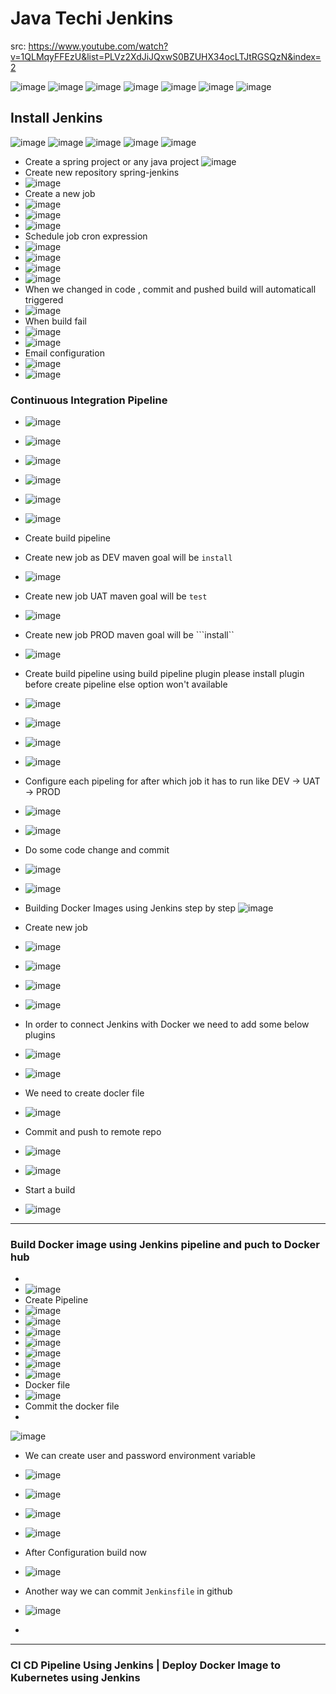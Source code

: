 # Java Techi Jenkins
src: https://www.youtube.com/watch?v=1QLMqyFFEzU&list=PLVz2XdJiJQxwS0BZUHX34ocLTJtRGSQzN&index=2

![image](https://user-images.githubusercontent.com/69948118/177058667-de8632d2-81a5-4496-b7e9-2d4ac2c3a897.png)
![image](https://user-images.githubusercontent.com/69948118/177058684-c3d6153a-fcb1-4a42-a7e3-844722c1ee65.png)
![image](https://user-images.githubusercontent.com/69948118/177058711-c5b8d637-a2f0-41af-9cf0-e493d60ccae5.png)
![image](https://user-images.githubusercontent.com/69948118/177058754-17216a47-b74a-423c-ad57-58cb94c47d34.png)
![image](https://user-images.githubusercontent.com/69948118/177058782-54663747-cc06-4f5f-bb2d-339cd5c08a12.png)
![image](https://user-images.githubusercontent.com/69948118/177058816-b163ddd2-181b-41bb-a43c-f09b1f6c3db8.png)
![image](https://user-images.githubusercontent.com/69948118/177058829-07dd8655-7982-4e74-88c6-88535b5df80b.png)

## Install Jenkins
![image](https://user-images.githubusercontent.com/69948118/177058893-9279c392-8704-4864-90fe-30481c592483.png)
![image](https://user-images.githubusercontent.com/69948118/177058921-dbea3af0-6dc4-4437-b974-441708927cbd.png)
![image](https://user-images.githubusercontent.com/69948118/177059001-e16653f1-1e46-4f73-956d-76a10b69e746.png)
![image](https://user-images.githubusercontent.com/69948118/177059172-bbb80b4b-9ede-4651-bb12-f5592296eebb.png)
![image](https://user-images.githubusercontent.com/69948118/177060064-e3e42a2b-970e-42e7-9a19-a85bd54c9b1e.png)
- Create a spring project or any java project
![image](https://user-images.githubusercontent.com/69948118/177060116-f70628f1-f037-4615-8399-a8d4a74ad059.png)
- Create new repository spring-jenkins
- ![image](https://user-images.githubusercontent.com/69948118/177060277-04534605-1543-4794-8d3a-63ba4c558b37.png)
- Create a new job
- ![image](https://user-images.githubusercontent.com/69948118/177060316-7a4a4a62-f2ad-4684-89d1-454f480acf93.png)
- ![image](https://user-images.githubusercontent.com/69948118/177060349-270afd3f-d5dc-4bad-b0a3-3f1f427fc795.png)
- ![image](https://user-images.githubusercontent.com/69948118/177060392-abb62b8c-df85-4982-b4a5-302e7dac5169.png)
- Schedule job cron expression
- ![image](https://user-images.githubusercontent.com/69948118/177060406-78b7a8e4-c5ca-41da-a8d2-98b982ce464a.png)
- ![image](https://user-images.githubusercontent.com/69948118/177060434-ee1a1b84-8020-485f-bbca-84bb7d480182.png)
- ![image](https://user-images.githubusercontent.com/69948118/177060462-bb83ea8e-3881-49c7-b465-e8fce29d1e67.png)
- ![image](https://user-images.githubusercontent.com/69948118/177060480-22a1fc3b-df34-4488-b10f-1852c1636381.png)
- When we changed in code , commit and pushed build will automaticall triggered
- ![image](https://user-images.githubusercontent.com/69948118/177060577-71a1cc6f-2fd7-4487-8f23-8d8930096257.png)
- When build fail
- ![image](https://user-images.githubusercontent.com/69948118/177060642-63220365-61eb-4d08-947d-ec076bc3db4f.png)
- ![image](https://user-images.githubusercontent.com/69948118/177060656-1ce6639a-94f7-4a0f-81e5-a04ab346f482.png)
- Email configuration
- ![image](https://user-images.githubusercontent.com/69948118/177060702-72c9f9fe-d7e6-40ad-89a1-8f1cd49b1fd8.png)
- ![image](https://user-images.githubusercontent.com/69948118/177060760-3a1adae8-3495-42e0-bc7b-7e227701ef6d.png)
### Continuous Integration Pipeline
- ![image](https://user-images.githubusercontent.com/69948118/177060991-752336df-7517-4e4e-bceb-ced0d1efb8b9.png)
- ![image](https://user-images.githubusercontent.com/69948118/177061018-dfb91c3a-3260-4bfb-8c0b-c895c39ae91a.png)
- ![image](https://user-images.githubusercontent.com/69948118/177061046-be295c04-681f-48d1-a67a-dfbf284b4a6d.png)
- ![image](https://user-images.githubusercontent.com/69948118/177061057-dc0fbbaf-fd2b-4b82-b998-14db4dd561d6.png)
- ![image](https://user-images.githubusercontent.com/69948118/177061092-b534388a-553b-4b50-b2b4-80e45ab5e9ca.png)
- ![image](https://user-images.githubusercontent.com/69948118/177061104-0977b9b8-9fa2-45ab-95b3-c6011c3ad73b.png)
- Create build pipeline
- Create new job as DEV maven goal will be ```install```
- ![image](https://user-images.githubusercontent.com/69948118/177061138-f2dd4556-b08c-457a-9d1a-6b80e3b886ad.png)
- Create new job UAT maven goal will be ``` test ```
- ![image](https://user-images.githubusercontent.com/69948118/177061239-e081492f-3aa3-4086-bc5c-6c4782a84490.png)
- Create new job PROD maven goal will  be ```install``
- ![image](https://user-images.githubusercontent.com/69948118/177061289-2903b73b-aff1-40af-9fa4-8bf44f941d7e.png)
- Create build pipeline using build pipeline plugin please install plugin before create pipeline else option won't available
- ![image](https://user-images.githubusercontent.com/69948118/177061360-901de8fb-b6ab-437b-b6ed-449bb7977618.png)
- ![image](https://user-images.githubusercontent.com/69948118/177061402-3e245edd-8c94-4d92-a751-287b32734b84.png)
- ![image](https://user-images.githubusercontent.com/69948118/177061426-c52bd948-7d04-410b-a610-c9a3d42a44e7.png)
- ![image](https://user-images.githubusercontent.com/69948118/177061435-caae9764-c51a-4755-b7c8-b7d85475196e.png)
- Configure each pipeling for after which job it has to run like DEV -> UAT -> PROD
- ![image](https://user-images.githubusercontent.com/69948118/177061510-c147a162-a4d0-4ccb-a609-22e9ead8ed81.png)
- ![image](https://user-images.githubusercontent.com/69948118/177061556-84048651-ace5-4ad9-a1b9-05c9320260f5.png)
-  Do some code change and commit
- ![image](https://user-images.githubusercontent.com/69948118/177061622-ccce8370-3612-48a1-8af2-1392f7abf8a4.png)
- ![image](https://user-images.githubusercontent.com/69948118/177061641-9eb05ea5-d755-46d4-89b3-71ff2e00107c.png)

- Building Docker Images using Jenkins step by step 
![image](https://user-images.githubusercontent.com/69948118/177067958-2b633918-f5af-42aa-a67c-06702e56491e.png)
- Create new job
- ![image](https://user-images.githubusercontent.com/69948118/177068858-b0cb5dda-96cd-4cb9-a051-3f8662199735.png)
- ![image](https://user-images.githubusercontent.com/69948118/177068890-c9e11d76-9c0b-4138-a6a0-6f7e1dc8c2a2.png)
- ![image](https://user-images.githubusercontent.com/69948118/177068956-ad832eec-377f-4394-83a6-1874666a8520.png)
- ![image](https://user-images.githubusercontent.com/69948118/177068997-d2b85a6f-68ca-41c8-b12e-d5a05a5e9d3e.png)
- In order to connect Jenkins with Docker we need to add some below plugins 
- ![image](https://user-images.githubusercontent.com/69948118/177069560-382ba100-7b96-4a48-a14e-4e86cd615467.png)
- ![image](https://user-images.githubusercontent.com/69948118/177069583-c88e1051-6bb8-4c8c-916b-28eabffac341.png)
- We need to create docler file
- ![image](https://user-images.githubusercontent.com/69948118/177069811-cbeddddc-ffb9-44a1-b443-0923a9af7bf0.png)
- Commit and push to remote repo
- ![image](https://user-images.githubusercontent.com/69948118/177069959-4e1fe515-fb37-43e9-b790-ab2fda5b9477.png)
- ![image](https://user-images.githubusercontent.com/69948118/177070122-8ec4b9bb-fc24-4159-be78-1f54291f2828.png)
- Start a build
- ![image](https://user-images.githubusercontent.com/69948118/177070152-fb009ce1-74f2-4c27-8c45-efdf985cdd35.png)
---
### Build Docker image using Jenkins pipeline and puch to Docker hub
- 
- ![image](https://user-images.githubusercontent.com/69948118/177070643-1e649393-d950-41be-8bf0-761c420b5a69.png)
-  Create Pipeline
-  ![image](https://user-images.githubusercontent.com/69948118/177077113-63065d4c-6100-429d-beac-17630da22322.png)
- ![image](https://user-images.githubusercontent.com/69948118/177077151-05a637f8-ea35-446d-b2d4-e058e87cff06.png)
- ![image](https://user-images.githubusercontent.com/69948118/177077200-d1e54b9e-931d-45c6-948d-b0bd46b429d3.png)
- ![image](https://user-images.githubusercontent.com/69948118/177077281-27dba9a6-a4e8-4c35-9729-3290dc2945cb.png)
- ![image](https://user-images.githubusercontent.com/69948118/177077369-7cc74eac-c1d0-4237-9b9a-ebb1ee98c93f.png)
- ![image](https://user-images.githubusercontent.com/69948118/177077422-d1336a5f-0333-4904-a480-b8eb4758ea69.png)
- ![image](https://user-images.githubusercontent.com/69948118/177077765-52f73929-2d29-4705-878c-b17011f14138.png)
- Docker file 
- ![image](https://user-images.githubusercontent.com/69948118/177077940-3b83cb49-10f0-46b7-b675-a8bb45c07490.png)
- Commit the docker file
- 
![image](https://user-images.githubusercontent.com/69948118/177078376-13adc9a3-08ba-425d-a0bd-2ad5aff058be.png)
- We can create user and password environment variable 
- ![image](https://user-images.githubusercontent.com/69948118/177078805-e890556a-69b4-42cc-b231-f026676ff195.png)
- ![image](https://user-images.githubusercontent.com/69948118/177080515-92e09569-833b-428e-8e66-dd9b20edb919.png)
- ![image](https://user-images.githubusercontent.com/69948118/177080557-e880a83d-0d8a-4b6f-ae6e-be3f1c80a9a8.png)
- ![image](https://user-images.githubusercontent.com/69948118/177080699-b4a60a44-af8f-40ca-9d69-3b098c9c0601.png)

- After Configuration build now
- ![image](https://user-images.githubusercontent.com/69948118/177080894-deacc378-77f5-452c-ae28-099ba5f4bd86.png)

- Another way we can commit ```Jenkinsfile``` in github
- ![image](https://user-images.githubusercontent.com/69948118/177081251-7fbd08b5-21d0-4452-81fd-24db7d58c4a8.png)
- 

---
### CI CD Pipeline Using Jenkins | Deploy Docker Image to Kubernetes using Jenkins












